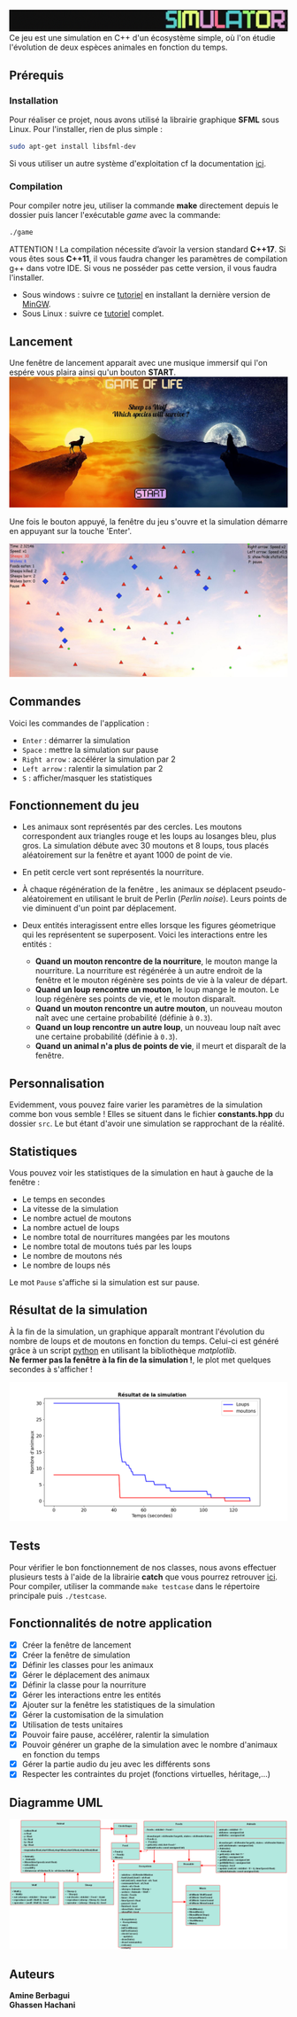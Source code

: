 ![Title game](img/titlegame.gif)
<br/> 
Ce jeu est une simulation en C++ d'un écosystème simple, où l'on étudie l'évolution de deux espèces animales en fonction du temps.

## Prérequis

### Installation

Pour réaliser ce projet, nous avons utilisé la librairie graphique **SFML** sous Linux.
Pour l'installer, rien de plus simple :
```bash
sudo apt-get install libsfml-dev
```
Si vous utiliser un autre système d'exploitation cf la documentation [ici](https://www.sfml-dev.org/tutorials/2.5/index-fr.php).

### Compilation
Pour compiler notre jeu, utiliser la commande **make** directement depuis le dossier puis lancer l'exécutable *game* avec la commande:
```bash
./game
```

ATTENTION ! La compilation nécessite d’avoir la version standard **C++17**. Si vous êtes sous **C++11**, il vous faudra changer les paramètres de compilation g++ dans votre IDE. Si vous ne posséder pas cette version, il vous faudra l'installer. <br/>

- Sous windows : suivre ce [tutoriel](https://www.geeksforgeeks.org/complete-guide-to-install-c17-in-windows/) en installant la dernière version de [MinGW](https://nuwen.net/mingw.html).
- Sous Linux : suivre ce [tutoriel](https://ducciogasparri.it/2020/07/30/installing-c17-and-c20-on-ubuntu-and-amazon-linux/) complet.

## Lancement

Une fenêtre de lancement apparait avec une musique immersif qui l'on espére vous plaira ainsi qu'un bouton **START**.
![Lancement](img/Capture.JPG)

Une fois le bouton appuyé, la fenêtre du jeu s'ouvre et la simulation démarre en appuyant sur la touche 'Enter'.

![Simulation](img/game.JPG)

## Commandes

Voici les commandes de l'application :

- `Enter` : démarrer la simulation
- `Space` : mettre la simulation sur pause
- `Right arrow` : accélérer la simulation par 2
- `Left arrow` : ralentir la simulation par 2
- `S` : afficher/masquer les statistiques

## Fonctionnement du jeu
- Les animaux sont représentés par des cercles. Les moutons correspondent aux triangles rouge et les loups au losanges bleu, plus gros. La simulation débute avec 30 moutons et 8 loups, tous placés aléatoirement sur la fenêtre et ayant 1000 de point de vie.

- En petit cercle vert sont représentés la nourriture.

- À chaque régénération de la fenêtre , les animaux se déplacent pseudo-aléatoirement en utilisant le bruit de Perlin (*Perlin noise*). Leurs points de vie diminuent d'un point par déplacement.

- Deux entités interagissent entre elles lorsque les figures géometrique qui les représentent se superposent. Voici les interactions entre les entités :

    * **Quand un mouton rencontre de la nourriture**, le mouton mange la nourriture. La nourriture est régénérée à un autre endroit de la fenêtre et le mouton régénère ses points de vie à la valeur de départ.
    * **Quand un loup rencontre un mouton**, le loup mange le mouton. Le loup régénère ses points de vie, et le mouton disparaît.
    * **Quand un mouton rencontre un autre mouton**, un nouveau mouton naît avec une certaine probabilité (définie à `0.3`).
    * **Quand un loup rencontre un autre loup**, un nouveau loup naît avec une certaine probabilité (définie à `0.3`).
    * **Quand un animal n'a plus de points de vie**, il meurt et disparaît de la fenêtre.

## Personnalisation
Evidemment, vous pouvez faire varier les paramètres de la simulation comme bon vous semble ! Elles se situent dans le fichier **constants.hpp** du dossier `src`. Le but étant d'avoir une simulation se rapprochant de la réalité.

## Statistiques
Vous pouvez voir les statistiques de la simulation en haut à gauche de la fenêtre :

- Le temps en secondes
- La vitesse de la simulation
- Le nombre actuel de moutons
- La nombre actuel de loups
- Le nombre total de nourritures mangées par les moutons
- Le nombre total de moutons tués par les loups
- Le nombre de moutons nés
- Le nombre de loups nés

Le mot `Pause` s'affiche si la simulation est sur pause.

## Résultat de la simulation

À la fin de la simulation, un graphique apparaît montrant l'évolution du nombre de loups et de moutons en fonction du temps.
Celui-ci est généré grâce à un script [python](https://github.com/Amine695/Game-of-Life-/blob/main/python/plot.py) en utilisant la bibliothèque *matplotlib*. <br/>
**Ne fermer pas la fenêtre à la fin de la simulation !**, le plot met quelques secondes à s'afficher !

![Graph](plot/result.png)

## Tests
Pour vérifier le bon fonctionnement de nos classes, nous avons effectuer plusieurs tests à l'aide de la librairie **catch** que vous pourrez retrouver [ici](https://github.com/Amine695/Game-of-Life-/blob/main/tests/Testcase.cpp).
Pour compiler, utiliser la commande `make testcase` dans le répertoire principale puis `./testcase`.

## Fonctionnalités de notre application
- [x] Créer la fenêtre de lancement
- [x] Créer la fenêtre de simulation
- [x] Définir les classes pour les animaux
- [x] Gérer le déplacement des animaux
- [x] Définir la classe pour la nourriture
- [x] Gérer les interactions entre les entités
- [x] Ajouter sur la fenêtre les statistiques de la simulation
- [x] Gérer la customisation de la simulation
- [x] Utilisation de tests unitaires
- [x] Pouvoir faire pause, accélérer, ralentir la simulation
- [x] Pouvoir générer un graphe de la simulation avec le nombre d'animaux en fonction du temps
- [x] Gérer la partie audio du jeu avec les différents sons
- [x] Respecter les contraintes du projet (fonctions virtuelles, héritage,...)

## Diagramme UML
![UML](UML/UML.png)


## Auteurs
**Amine Berbagui** <br/>
**Ghassen Hachani**
